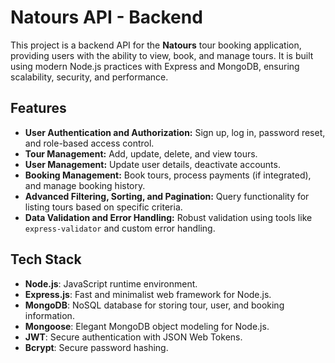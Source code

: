 # Natours API - Backend

This project is a backend API for the **Natours** tour booking application, providing users with the ability to view, book, and manage tours. It is built using modern Node.js practices with Express and MongoDB, ensuring scalability, security, and performance.

## Features

- **User Authentication and Authorization:** Sign up, log in, password reset, and role-based access control.
- **Tour Management:** Add, update, delete, and view tours.
- **User Management:** Update user details, deactivate accounts.
- **Booking Management:** Book tours, process payments (if integrated), and manage booking history.
- **Advanced Filtering, Sorting, and Pagination:** Query functionality for listing tours based on specific criteria.
- **Data Validation and Error Handling:** Robust validation using tools like `express-validator` and custom error handling.

## Tech Stack

- **Node.js**: JavaScript runtime environment.
- **Express.js**: Fast and minimalist web framework for Node.js.
- **MongoDB**: NoSQL database for storing tour, user, and booking information.
- **Mongoose**: Elegant MongoDB object modeling for Node.js.
- **JWT**: Secure authentication with JSON Web Tokens.
- **Bcrypt**: Secure password hashing.
